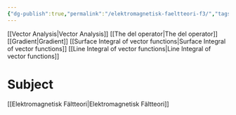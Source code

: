 ```yaml
---
{"dg-publish":true,"permalink":"/elektromagnetisk-faeltteori-f3/","tags":["föreläsning","elektromagnetiskfältteori"]}
---
```


[[Vector Analysis\|Vector Analysis]]
[[The del operator\|The del operator]]
[[Gradient\|Gradient]]
[[Surface Integral of vector functions\|Surface Integral of vector functions]]
[[Line Integral of vector functions\|Line Integral of vector functions]]


# Subject
[[Elektromagnetisk Fältteori\|Elektromagnetisk Fältteori]]

